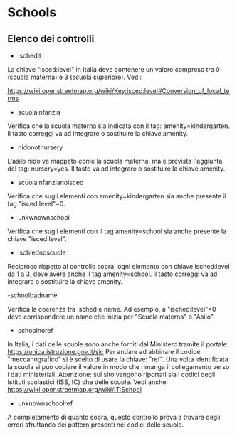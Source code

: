 # Schools

## Elenco dei controlli

- ischedit

La chiave "isced:level" in Italia deve contenere un valore compreso tra 0 (scuola materna) e 3 (scuola superiore). Vedi:

https://wiki.openstreetmap.org/wiki/Key:isced:level#Conversion_of_local_terms

- scuolainfanzia

Verifica che la scuola materna sia indicata con il tag: amenity=kindergarten. Il tasto correggi va ad integrare o sostituire la chiave amenity.

- nidonotnursery

L'asilo nido va mappato come la scuola materna, ma è prevista l'aggiunta del tag: nursery=yes. Il tasto va ad integrare o sostituire la chiave amenity.

- scuolainfanzianoisced

Verifica che sugli elementi con amenity=kindergarten sia anche presente il tag "isced:level"=0.

- unkwnownschool

Verifica che sugli elementi con il tag amenity=school sia anche presente la chiave "isced:level".

- ischiednoscuole

Reciproco rispetto al controllo sopra, ogni elemento con chiave isched:level da 1 a 3, deve avere anche il tag amenity=school. Il tasto correggi va ad integrare o sostituire la chiave amenity.

-schoolbadname

Verifica la coerenza tra isched e name. Ad esempio, a "isched:level"=0 deve corrispondere un name che inizia per "Scuola materna" o "Asilo".

- schoolnoref

In Italia, i dati delle scuole sono anche forniti dal Ministero tramite il portale: https://unica.istruzione.gov.it/sic
Per andare ad abbinare il codice "meccanografico" si è scelto di usare la chiave: "ref". Una volta identificata la scuola si può copiare il valore in modo che rimanga il collegamento verso i dati ministeriali. Attenzione: sul sito vengono riportati sia i codici degli Istituti scolastici (ISS, IC) che delle scuole. Vedi anche: https://wiki.openstreetmap.org/wiki/IT:School

- unknownschoolref

A completamento di quanto sopra, questo controllo prova a trovare degli errori sfruttando dei pattern presenti nei codici delle scuole.


